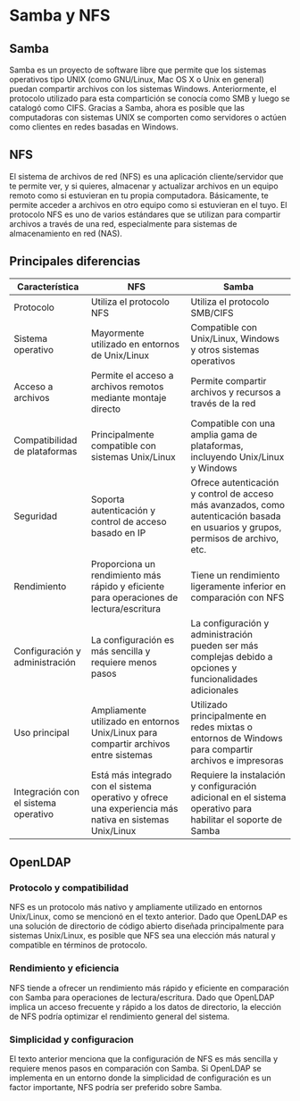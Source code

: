 # Samba y NFS

## Samba

Samba es un proyecto de software libre que permite que los sistemas operativos tipo UNIX (como GNU/Linux, Mac OS X o Unix en general) puedan compartir archivos con los sistemas Windows. Anteriormente, el protocolo utilizado para esta compartición se conocía como SMB y luego se catalogó como CIFS. Gracias a Samba, ahora es posible que las computadoras con sistemas UNIX se comporten como servidores o actúen como clientes en redes basadas en Windows.

## NFS

El sistema de archivos de red (NFS) es una aplicación cliente/servidor que te permite ver, y si quieres, almacenar y actualizar archivos en un equipo remoto como si estuvieran en tu propia computadora. Básicamente, te permite acceder a archivos en otro equipo como si estuvieran en el tuyo. El protocolo NFS es uno de varios estándares que se utilizan para compartir archivos a través de una red, especialmente para sistemas de almacenamiento en red (NAS).

## Principales diferencias

| Característica           | NFS                                | Samba                            |
|--------------------------|------------------------------------|----------------------------------|
| Protocolo                | Utiliza el protocolo NFS            | Utiliza el protocolo SMB/CIFS    |
| Sistema operativo        | Mayormente utilizado en entornos de Unix/Linux | Compatible con Unix/Linux, Windows y otros sistemas operativos |
| Acceso a archivos        | Permite el acceso a archivos remotos mediante montaje directo | Permite compartir archivos y recursos a través de la red  |
| Compatibilidad de plataformas | Principalmente compatible con sistemas Unix/Linux | Compatible con una amplia gama de plataformas, incluyendo Unix/Linux y Windows |
| Seguridad                | Soporta autenticación y control de acceso basado en IP | Ofrece autenticación y control de acceso más avanzados, como autenticación basada en usuarios y grupos, permisos de archivo, etc. |
| Rendimiento              | Proporciona un rendimiento más rápido y eficiente para operaciones de lectura/escritura | Tiene un rendimiento ligeramente inferior en comparación con NFS |
| Configuración y administración | La configuración es más sencilla y requiere menos pasos | La configuración y administración pueden ser más complejas debido a opciones y funcionalidades adicionales |
| Uso principal            | Ampliamente utilizado en entornos Unix/Linux para compartir archivos entre sistemas | Utilizado principalmente en redes mixtas o entornos de Windows para compartir archivos e impresoras |
| Integración con el sistema operativo | Está más integrado con el sistema operativo y ofrece una experiencia más nativa en sistemas Unix/Linux | Requiere la instalación y configuración adicional en el sistema operativo para habilitar el soporte de Samba |

## OpenLDAP

### Protocolo y compatibilidad

NFS es un protocolo más nativo y ampliamente utilizado en entornos Unix/Linux, como se mencionó en el texto anterior. Dado que OpenLDAP es una solución de directorio de código abierto diseñada principalmente para sistemas Unix/Linux, es posible que NFS sea una elección más natural y compatible en términos de protocolo.

### Rendimiento y eficiencia

NFS tiende a ofrecer un rendimiento más rápido y eficiente en comparación con Samba para operaciones de lectura/escritura. Dado que OpenLDAP implica un acceso frecuente y rápido a los datos de directorio, la elección de NFS podría optimizar el rendimiento general del sistema.

### Simplicidad y configuracion

El texto anterior menciona que la configuración de NFS es más sencilla y requiere menos pasos en comparación con Samba. Si OpenLDAP se implementa en un entorno donde la simplicidad de configuración es un factor importante, NFS podría ser preferido sobre Samba.